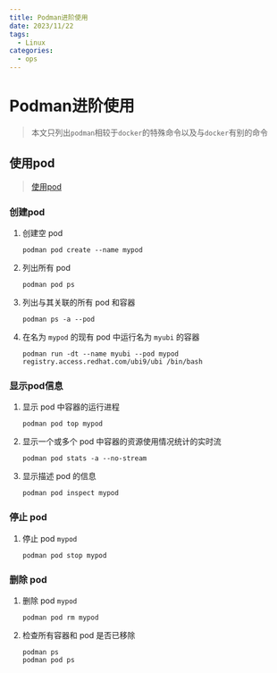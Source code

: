 ```yaml
---
title: Podman进阶使用
date: 2023/11/22
tags:
  - Linux
categories:
  - ops
---
```


# Podman进阶使用

> 本文只列出`podman`相较于`docker`的特殊命令以及与`docker`有别的命令

## 使用pod

> [使用pod](https://access.redhat.com/documentation/zh-cn/red_hat_enterprise_linux/9/html/building_running_and_managing_containers/assembly_working-with-pods_building-running-and-managing-containers#doc-wrapper)

### 创建pod


1. 创建空 pod

	```shell
	podman pod create --name mypod
	```

2. 列出所有 pod

   ```shell
   podman pod ps
   ```

3. 列出与其关联的所有 pod 和容器

   ```shell
   podman ps -a --pod
   ```

4. 在名为 `mypod` 的现有 pod 中运行名为 `myubi` 的容器

   ```shell
   podman run -dt --name myubi --pod mypod registry.access.redhat.com/ubi9/ubi /bin/bash
   ```

### 显示pod信息

1. 显示 pod 中容器的运行进程

   ```shell
   podman pod top mypod
   ```

2. 显示一个或多个 pod 中容器的资源使用情况统计的实时流

   ```shell
   podman pod stats -a --no-stream
   ```

3. 显示描述 pod 的信息

   ```shell
   podman pod inspect mypod
   ```

### 停止 pod

1. 停止 pod `mypod`

   ```shell
   podman pod stop mypod
   ```

### 删除 pod

1. 删除 pod `mypod`

   ```shell
   podman pod rm mypod
   ```

2. 检查所有容器和 pod 是否已移除

   ```shell
   podman ps
   podman pod ps
   ```